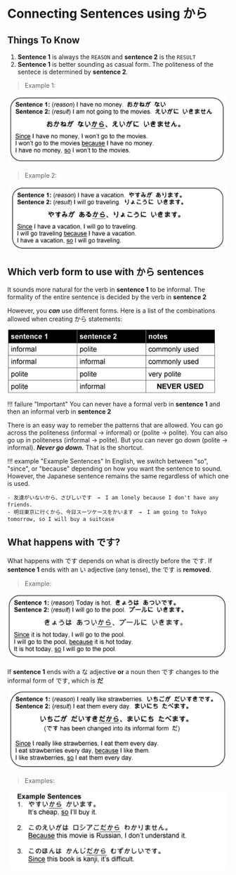 # Connecting Sentences using から

## Things To Know

1. **Sentence 1** is always the `REASON` and **sentence 2** is the `RESULT`
2. **Sentence 1** is better sounding as casual form. The politeness of the sentece is determined by **sentence 2**.

> Example 1:

![から Example](../../../assets/images/examples/から-ex.png)

> Example 2:

![から Example 2](../../../assets/images/examples/から-ex2.png)

## Which verb form to use with から sentences

It sounds more natural for the verb in **sentence 1** to be informal. The formality of the entire sentence is decided by the verb in **sentence 2**

However, you _**can**_ use different forms. Here is a list of the combinations allowed when creating から statements:

![から forms](../../../assets/images/figures/から-forms.png)

!!! failure "Important"
    You can never have a formal verb in **sentence 1** and then an informal verb in **sentence 2**

There is an easy way to remeber the patterns that are allowed. You can go across the politeness (informal → informal) or (polite → polite). You can also go up in politeness (informal → polite). But you can never go down (polite → informal). _**Never go down.**_ That is the shortcut.

!!! example "Example Sentences"
    In English, we switch between "so", "since", or "because" depending on how you want the sentence to sound. However, the Japanese sentence remains the same regardless of which one is used. 

    - 友達がいないから、さびしいです　→　I am lonely because I don't have any friends.
    - 明日東京に行くから、今日スーツケースをかいます　→　I am going to Tokyo tomorrow, so I will buy a suitcase

## What happens with です?

What happens with です depends on what is directly before the です. If **sentence 1** ends with an い adjective (any tense), the です is **removed**.

> Example:

![から-ですい](../../../assets/images/examples/から-ですい.png)

If **sentence 1** ends with a な adjective **or** a noun then です changes to the informal form of です, which is **だ**

![から-ですな](../../../assets/images/examples/から-ですな.png)

> Examples:

![から-です EX](../../../assets/images/examples/から-です-ex.png)